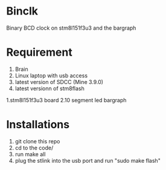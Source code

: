 # Binclk
Binary BCD clock on stm8l151f3u3 and the bargraph

Requirement
=
1. Brain
2. Linux laptop with usb access
3. latest version of SDCC (Mine 3.9.0)
4. latest versionn of stm8flash 

1.stm8l151f3u3 board
2.10 segment led bargraph

Installations
=
1. git clone this repo
2. cd to the code/
3. run make all 
4. plug the stlink into the usb port and run "sudo make flash"
